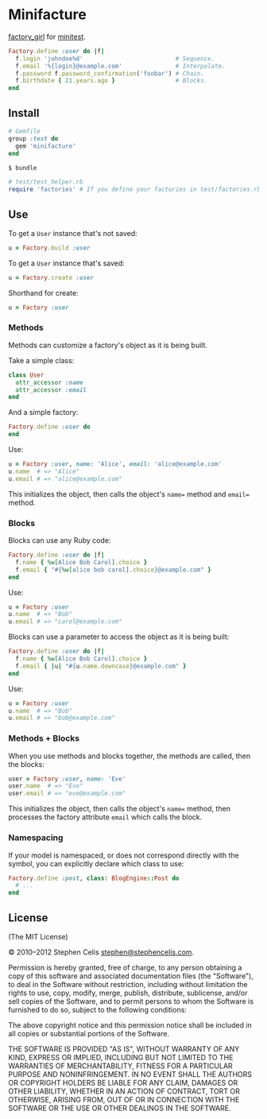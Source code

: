 # Minifacture

[factory_girl][1] for [minitest][2].

[1]: https://github.com/thoughtbot/factory_girl
[2]: https://github.com/seattlerb/minitest

``` ruby
Factory.define :user do |f|
  f.login 'johndoe%d'                          # Sequence.
  f.email '%{login}@example.com'               # Interpolate.
  f.password f.password_confirmation('foobar') # Chain.
  f.birthdate { 21.years.ago }                 # Blocks.  
end
```


## Install

``` ruby
# Gemfile
group :test do
  gem 'minifacture'
end
```

``` sh
$ bundle
```

``` ruby
# test/test_helper.rb
require 'factories' # If you define your factories in test/factories.rb
```


## Use

To get a `User` instance that's not saved:

``` ruby
u = Factory.build :user
```

To get a `User` instance that's saved:

``` ruby
u = Factory.create :user
```

Shorthand for create:

``` ruby
u = Factory :user
```


### Methods

Methods can customize a factory's object as it is being built.

Take a simple class:

``` ruby
class User
  attr_accessor :name
  attr_accessor :email
end
```

And a simple factory:

``` ruby
Factory.define :user do
end
```

Use:

``` ruby
u = Factory :user, name: 'Alice', email: 'alice@example.com'
u.name  # => "Alice"
u.email # => "alice@example.com"
```

This initializes the object, then calls the object's `name=` method and
`email=` method.


### Blocks

Blocks can use any Ruby code:

``` ruby
Factory.define :user do |f|
  f.name { %w[Alice Bob Carol].choice }
  f.email { "#{%w[alice bob carol].choice}@example.com" }
end
```

Use:

``` ruby
u = Factory :user
u.name  # => "Bob"
u.email # => "carol@example.com"
```

Blocks can use a parameter to access the object as it is being built:

``` ruby
Factory.define :user do |f|
  f.name { %w[Alice Bob Carol].choice }
  f.email { |u| "#{u.name.downcase}@example.com" }
end
```

Use:

``` ruby
u = Factory :user
u.name  # => "Bob"
u.email # => "bob@example.com"
```


### Methods + Blocks

When you use methods and blocks together, the methods are called, then the
blocks:

``` ruby
user = Factory :user, name: 'Eve'
user.name  # => "Eve"
user.email # => "eve@example.com"
```

This initializes the object, then calls the object's `name=` method, then
processes the factory attribute `email` which calls the block.


### Namespacing

If your model is namespaced, or does not correspond directly with the symbol,
you can explicitly declare which class to use:

```ruby
Factory.define :post, class: BlogEngine::Post do
  # ...
end
```


## License

(The MIT License)

© 2010–2012 Stephen Celis <stephen@stephencelis.com>.

Permission is hereby granted, free of charge, to any person obtaining a copy
of this software and associated documentation files (the "Software"), to deal
in the Software without restriction, including without limitation the rights
to use, copy, modify, merge, publish, distribute, sublicense, and/or sell
copies of the Software, and to permit persons to whom the Software is
furnished to do so, subject to the following conditions:

The above copyright notice and this permission notice shall be included in all
copies or substantial portions of the Software.

THE SOFTWARE IS PROVIDED "AS IS", WITHOUT WARRANTY OF ANY KIND, EXPRESS OR
IMPLIED, INCLUDING BUT NOT LIMITED TO THE WARRANTIES OF MERCHANTABILITY,
FITNESS FOR A PARTICULAR PURPOSE AND NONINFRINGEMENT. IN NO EVENT SHALL THE
AUTHORS OR COPYRIGHT HOLDERS BE LIABLE FOR ANY CLAIM, DAMAGES OR OTHER
LIABILITY, WHETHER IN AN ACTION OF CONTRACT, TORT OR OTHERWISE, ARISING FROM,
OUT OF OR IN CONNECTION WITH THE SOFTWARE OR THE USE OR OTHER DEALINGS IN THE
SOFTWARE.
